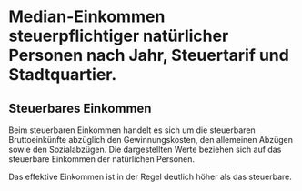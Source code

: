 # Median-Einkommen steuerpflichtiger natürlicher Personen nach Jahr, Steuertarif und Stadtquartier. 

## Steuerbares Einkommen

Beim steuerbaren Einkommen handelt es sich um die steuerbaren Bruttoeinkünfte
abzüglich den Gewinnungskosten, den allemeinen Abzügen sowie den Sozialabzügen.
Die dargestellten Werte beziehen sich auf das steuerbare Einkommen der
natürlichen Personen.

Das effektive Einkommen ist in der Regel deutlich höher
als das steuerbare.
